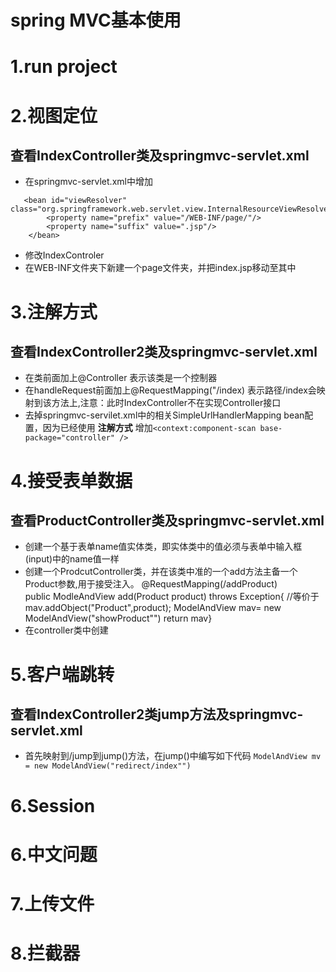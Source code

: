 # spring MVC基本使用
# 1.run project
# 2.视图定位
## 查看IndexController类及springmvc-servlet.xml
- 在springmvc-servlet.xml中增加
```
   <bean id="viewResolver" class="org.springframework.web.servlet.view.InternalResourceViewResolver">
        <property name="prefix" value="/WEB-INF/page/"/>
        <property name="suffix" value=".jsp"/>
    </bean>
```
- 修改IndexControler
- 在WEB-INF文件夹下新建一个page文件夹，并把index.jsp移动至其中

# 3.注解方式
## 查看IndexController2类及springmvc-servlet.xml
- 在类前面加上@Controller 表示该类是一个控制器
- 在handleRequest前面加上@RequestMapping("/index)
  表示路径/index会映射到该方法上,注意：此时IndexController不在实现Controller接口
- 去掉springmvc-servilet.xml中的相关SimpleUrlHandlerMapping bean配置，因为已经使用 **注解方式** 
  增加```<context:component-scan base-package="controller" />``` 

# 4.接受表单数据
## 查看ProductController类及springmvc-servlet.xml
- 创建一个基于表单name值实体类，即实体类中的值必须与表单中输入框(input)中的name值一样
- 创建一个ProdcutController类，并在该类中准的一个add方法主备一个Product参数,用于接受注入。 
@RequestMapping(/addProduct)  
 public ModleAndView add(Product product) throws Exception{
    //等价于mav.addObject("Product",product);
    ModelAndView mav= new ModelAndView("showProduct"") 
    return mav}
- 在controller类中创建

# 5.客户端跳转
## 查看IndexController2类jump方法及springmvc-servlet.xml
- 首先映射到/jump到jump()方法，在jump()中编写如下代码  `ModelAndView mv = new ModelAndView("redirect/index"")`

# 6.Session
# 6.中文问题
# 7.上传文件
# 8.拦截器


